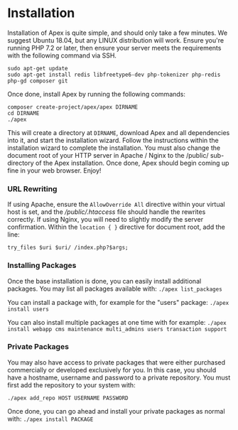 
# Installation

Installation of Apex is quite simple, and should only take a few minutes.  We suggest Ubuntu 18.04, but any
LINUX distribution will work.  Ensure you're running PHP 7.2 or later, then ensure your server meets the
requirements with the following command via SSH.

~~~
sudo apt-get update
sudo apt-get install redis libfreetype6-dev php-tokenizer php-redis php-gd composer git
~~~

Once done, install Apex by running the following commands:
~~~
composer create-project/apex/apex DIRNAME
cd DIRNAME
./apex
~~~

This will create a directory at `DIRNAME`, download Apex and all dependencies into it, and start the installation wizard.  Follow the instructions 
within the installation wizard to complete the installation.  You must also change the document root of 
your HTTP server in Apache / Nginx to the /public/ sub-directory of the Apex installation.  Once done, Apex should begin coming up fine in your web browser.  Enjoy!


### URL Rewriting

If using Apache, ensure the `AllowOverride All` directive within your virtual host is set, and the
*/public/.htaccess* file should
handle the rewrites correctly.  If using Nginx, you will need to slightly modify the server confirmation.  Within the `location { }` directive for
document root, add the line:

`try_files $uri $uri/ /index.php?$args;`


### Installing Packages

Once the base installation is done, you can easily install additional packages.  You may list all packages
available with:  `./apex list_packages`

You can install a package with, for example for the "users" package:  `./apex install users`

You can also install multiple packages at one time with for example:  `./apex install webapp cms maintenance multi_admins users
transaction support`


### Private Packages

You may also have access to private packages that were either purchased commercially or developed exclusively
for you.  In this case, you should have a hostname, username and password to a private repository.  You must
first add the repository to your system with:

`./apex add_repo HOST USERNAME PASSWORD`

Once done, you can go ahead and install your private packages as normal with:  `./apex install PACKAGE`



